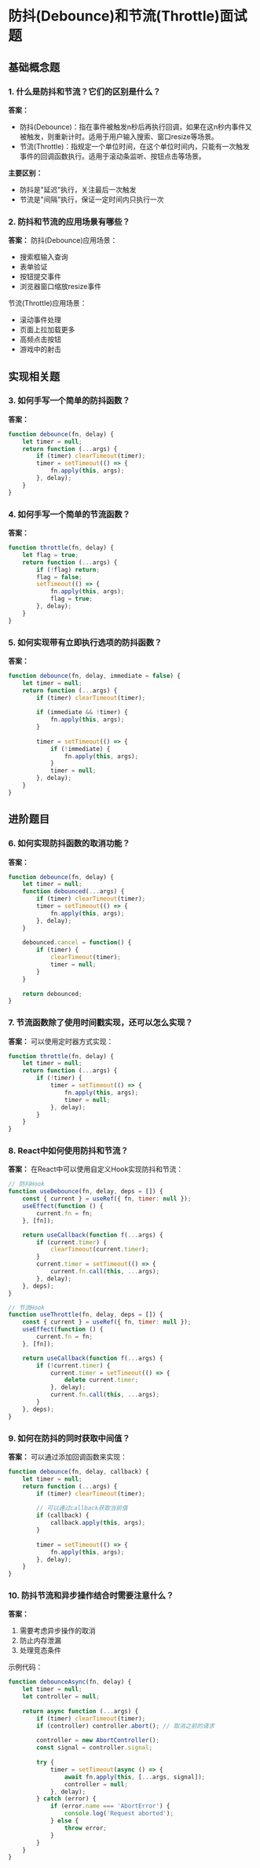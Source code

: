 # 防抖(Debounce)和节流(Throttle)面试题

## 基础概念题

### 1. 什么是防抖和节流？它们的区别是什么？
**答案：**
- 防抖(Debounce)：指在事件被触发n秒后再执行回调，如果在这n秒内事件又被触发，则重新计时。适用于用户输入搜索、窗口resize等场景。
- 节流(Throttle)：指规定一个单位时间，在这个单位时间内，只能有一次触发事件的回调函数执行。适用于滚动条监听、按钮点击等场景。

**主要区别：**
- 防抖是"延迟"执行，关注最后一次触发
- 节流是"间隔"执行，保证一定时间内只执行一次

### 2. 防抖和节流的应用场景有哪些？
**答案：**
防抖(Debounce)应用场景：
- 搜索框输入查询
- 表单验证
- 按钮提交事件
- 浏览器窗口缩放resize事件

节流(Throttle)应用场景：
- 滚动事件处理
- 页面上拉加载更多
- 高频点击按钮
- 游戏中的射击

## 实现相关题

### 3. 如何手写一个简单的防抖函数？
**答案：**
```javascript
function debounce(fn, delay) {
    let timer = null;
    return function (...args) {
        if (timer) clearTimeout(timer);
        timer = setTimeout(() => {
            fn.apply(this, args);
        }, delay);
    }
}
```

### 4. 如何手写一个简单的节流函数？
**答案：**
```javascript
function throttle(fn, delay) {
    let flag = true;
    return function (...args) {
        if (!flag) return;
        flag = false;
        setTimeout(() => {
            fn.apply(this, args);
            flag = true;
        }, delay);
    }
}
```

### 5. 如何实现带有立即执行选项的防抖函数？
**答案：**
```javascript
function debounce(fn, delay, immediate = false) {
    let timer = null;
    return function (...args) {
        if (timer) clearTimeout(timer);
        
        if (immediate && !timer) {
            fn.apply(this, args);
        }
        
        timer = setTimeout(() => {
            if (!immediate) {
                fn.apply(this, args);
            }
            timer = null;
        }, delay);
    }
}
```

## 进阶题目

### 6. 如何实现防抖函数的取消功能？
**答案：**
```javascript
function debounce(fn, delay) {
    let timer = null;
    function debounced(...args) {
        if (timer) clearTimeout(timer);
        timer = setTimeout(() => {
            fn.apply(this, args);
        }, delay);
    }
    
    debounced.cancel = function() {
        if (timer) {
            clearTimeout(timer);
            timer = null;
        }
    }
    
    return debounced;
}
```

### 7. 节流函数除了使用时间戳实现，还可以怎么实现？
**答案：**
可以使用定时器方式实现：
```javascript
function throttle(fn, delay) {
    let timer = null;
    return function (...args) {
        if (!timer) {
            timer = setTimeout(() => {
                fn.apply(this, args);
                timer = null;
            }, delay);
        }
    }
}
```

### 8. React中如何使用防抖和节流？
**答案：**
在React中可以使用自定义Hook实现防抖和节流：
```javascript
// 防抖Hook
function useDebounce(fn, delay, deps = []) {
    const { current } = useRef({ fn, timer: null });
    useEffect(function () {
        current.fn = fn;
    }, [fn]);

    return useCallback(function f(...args) {
        if (current.timer) {
            clearTimeout(current.timer);
        }
        current.timer = setTimeout(() => {
            current.fn.call(this, ...args);
        }, delay);
    }, deps);
}

// 节流Hook
function useThrottle(fn, delay, deps = []) {
    const { current } = useRef({ fn, timer: null });
    useEffect(function () {
        current.fn = fn;
    }, [fn]);

    return useCallback(function f(...args) {
        if (!current.timer) {
            current.timer = setTimeout(() => {
                delete current.timer;
            }, delay);
            current.fn.call(this, ...args);
        }
    }, deps);
}
```

### 9. 如何在防抖的同时获取中间值？
**答案：**
可以通过添加回调函数来实现：
```javascript
function debounce(fn, delay, callback) {
    let timer = null;
    return function (...args) {
        if (timer) clearTimeout(timer);
        
        // 可以通过callback获取当前值
        if (callback) {
            callback.apply(this, args);
        }
        
        timer = setTimeout(() => {
            fn.apply(this, args);
        }, delay);
    }
}
```

### 10. 防抖节流和异步操作结合时需要注意什么？
**答案：**
1. 需要考虑异步操作的取消
2. 防止内存泄漏
3. 处理竞态条件

示例代码：
```javascript
function debounceAsync(fn, delay) {
    let timer = null;
    let controller = null;
    
    return async function (...args) {
        if (timer) clearTimeout(timer);
        if (controller) controller.abort(); // 取消之前的请求
        
        controller = new AbortController();
        const signal = controller.signal;
        
        try {
            timer = setTimeout(async () => {
                await fn.apply(this, [...args, signal]);
                controller = null;
            }, delay);
        } catch (error) {
            if (error.name === 'AbortError') {
                console.log('Request aborted');
            } else {
                throw error;
            }
        }
    }
}
```
